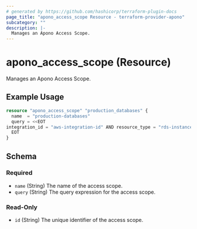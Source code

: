 ```yaml
---
# generated by https://github.com/hashicorp/terraform-plugin-docs
page_title: "apono_access_scope Resource - terraform-provider-apono"
subcategory: ""
description: |-
  Manages an Apono Access Scope.
---
```


# apono_access_scope (Resource)

Manages an Apono Access Scope.

## Example Usage

```terraform
resource "apono_access_scope" "production_databases" {
  name  = "production-databases"
  query = <<EOT
integration_id = "aws-integration-id" AND resource_type = "rds-instance" AND tags.Environment = "production"
  EOT
}
```

<!-- schema generated by tfplugindocs -->
## Schema

### Required

- `name` (String) The name of the access scope.
- `query` (String) The query expression for the access scope.

### Read-Only

- `id` (String) The unique identifier of the access scope.
